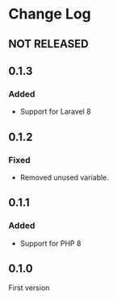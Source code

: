 # Change Log

## NOT RELEASED

## 0.1.3

### Added

- Support for Laravel 8

## 0.1.2

### Fixed

- Removed unused variable.

## 0.1.1

### Added

- Support for PHP 8

## 0.1.0

First version
